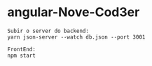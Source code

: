 # angular-Nove-Cod3er

```
Subir o server do backend: 
yarn json-server --watch db.json --port 3001

FrontEnd:
npm start
```
